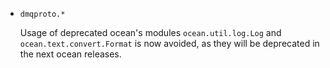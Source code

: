* `dmqproto.*`

  Usage of deprecated ocean's modules `ocean.util.log.Log` and
  `ocean.text.convert.Format` is now avoided, as they will be deprecated in the
  next ocean releases. 
